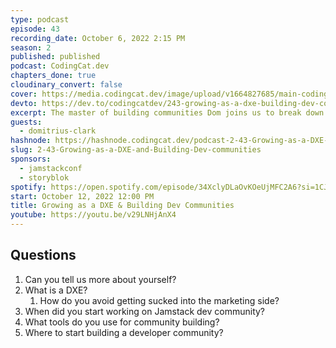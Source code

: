 ```yaml
---
type: podcast
episode: 43
recording_date: October 6, 2022 2:15 PM
season: 2
published: published
podcast: CodingCat.dev
chapters_done: true
cloudinary_convert: false
cover: https://media.codingcat.dev/image/upload/v1664827685/main-codingcatdev-photo/Growing-as-a-DXE-and-Building-Dev-communities.jpg
devto: https://dev.to/codingcatdev/243-growing-as-a-dxe-building-dev-communities-2109
excerpt: The master of building communities Dom joins us to break down how to build them, what a DXE does, and how to get shares at a startup.
guests:
  - domitrius-clark
hashnode: https://hashnode.codingcat.dev/podcast-2-43-Growing-as-a-DXE-and-Building-Dev-communities
slug: 2-43-Growing-as-a-DXE-and-Building-Dev-communities
sponsors:
  - jamstackconf
  - storyblok
spotify: https://open.spotify.com/episode/34XclyDLaOvKOeUjMFC2A6?si=1CJglsIcQye3d1-rlDuKQQ
start: October 12, 2022 12:00 PM
title: Growing as a DXE & Building Dev Communities
youtube: https://youtu.be/v29LNHjAnX4
---
```


## Questions

1. Can you tell us more about yourself?
2. What is a DXE?
   1. How do you avoid getting sucked into the marketing side?
3. When did you start working on Jamstack dev community?
4. What tools do you use for community building?
5. Where to start building a developer community?
